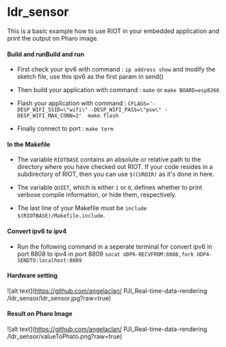 ldr_sensor
============

This is a basic example how to use RIOT in your embedded application and print the output on Pharo image.

#### Build and runBuild and run

- First check your ipv6 with command :
    `ip address show`
and modify the sketch file, use this ipv6 as the first param in send()

- Then build your application with command :
`make` or `make BOARD=esp8266`

- Flash your application with command : 
`CFLAGS='-DESP_WIFI_SSID=\"wifi\" -DESP_WIFI_PASS=\"psw\" -DESP_WIFI_MAX_CONN=2'  make flash`

- Finally connect to port :
`make term`

#### In the Makefile

- The variable `RIOTBASE` contains an absolute or relative path to the directory where you have checked out RIOT.
  If your code resides in a subdirectory of RIOT, then you can use `$(CURDIR)` as it's done in here.

- The variable `QUIET`, which is either `1` or `0`, defines whether to print verbose compile information, or hide them, respectively.

- The last line of your Makefile must be `include $(RIOTBASE)/Makefile.include`.

#### Convert ipv6 to ipv4
-  Run the following command in a seperate terminal for convert ipv6 in port 8808 to ipv4 in port 8809
`socat UDP6-RECVFROM:8808,fork UDP4-SENDTO:localhost:8809`

#### Hardware setting
![alt text](https://github.com/angelaclan/
PJI_Real-time-data-rendering /ldr_sensor/ldr_sensor.jpg?raw=true)

#### Result on Pharo Image
![alt text](https://github.com/angelaclan/
PJI_Real-time-data-rendering /ldr_sensor/valueToPhato.png?raw=true)


